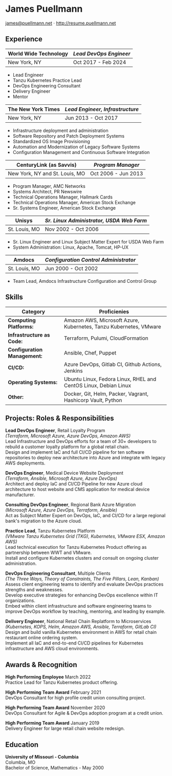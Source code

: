# James Puellmann

james@puellmann.net $\cdot$ http://resume.puellmann.net

## Experience

| **World Wide Technology** | _Lead DevOps Engineer_ |
| ------------------------- | ---------------------- |
| New York, NY              | Oct 2017 - Feb 2024    |

- Lead Engineer
- Tanzu Kubernetes Practice Lead
- DevOps Engineering Consultant
- Delivery Engineer
- Mentor

| **The New York Times** | _Lead Engineer, Infrastructure_ |
| ---------------------- | ------------------------------- |
| New York, NY           | Jun 2013 - Oct 2017             |

- Infrastructure deployment and administration
- Software Repository and Patch Deployment Systems
- Standardized OS Image Provisioning
- Automation and Modernization of Legacy Software Systems
- Configuration Management and Continuous Software Integration

| **CenturyLink (as Savvis)**    | _Program Manager_   |
| ------------------------------ | ------------------- |
| New York, NY and St. Louis, MO | Oct 2006 - Jun 2013 |

- Program Manager, AMC Networks
- Systems Architect, PR Newswire
- Technical Operations Manager, Hallmark Cards
- Technical Operations Manager, American Stock Exchange
- Sr. Systems Engineer, American Stock Exchange

| **Unisys**    | _Sr. Linux Administrator, USDA Web Farm_ |
| ------------- | ---------------------------------------- |
| St. Louis, MO | Nov 2002 - Oct 2006                      |

- Sr. Linux Engineer and Linux Subject Matter Expert for USDA Web Farm
- System Administration: Linux, Apache, Tomcat, HP-UX

| **Amdocs**    | _Configuration Control Administrator_ |
| ------------- | ------------------------------------- |
| St. Louis, MO | Jun 2000 - Oct 2002                   |

- Team Lead, Amdocs Infrastructure Configuration and Control Group

## Skills

| Category                      | Proficienies                                                      |
| ----------------------------- | ----------------------------------------------------------------- |
| **Computing Platforms:**      | Amazon AWS, Microsoft Azure, Kubernetes, Tanzu Kubernetes, VMware |
| **Infrastructure as Code:**   | Terraform, Pulumi, CloudFormation                                 |
| **Configuration Management:** | Ansible, Chef, Puppet                                             |
| **CI/CD:**                    | Azure DevOps, Gitlab CI, Github Actions, Jenkins                  |
| **Operating Systems:**        | Ubuntu Linux, Fedora Linux, RHEL and CentOS Linux, Debian Linux   |
| **Other:**                    | Docker, Git, Helm, Packer, Vagrant, Hashicorp Vault, Python       |

## Projects: Roles & Responsibilities

**Lead DevOps Engineer**, Retail Loyalty Program\
_(Terraform, Microsoft Azure, Azure DevOps, Amazon AWS)_\
Lead Infrastructure and DevOps efforts for a team of 30+ developers to rebuild
a customer loyalty platform for a global retail chain.\
Design and implement IaC and full CI/CD pipeline for ten software repositories
to deploy new architecture into Azure and integrate with legacy AWS
deployments.

**DevOps Engineer**, Medical Device Website Deployment\
_(Terraform, Ansible, Microsoft Azure, Azure DevOps)_\
Architect and deploy IaC and CI/CD Pipeline for new Azure cloud
architecture to host website and CMS application for medical device
manufacturer.

**Consulting DevOps Engineer**, Regional Bank Azure Migration\
_(Microsoft Azure, Azure DevOps, Terraform, Ansible)_\
Act as Subject Matter Expert on DevOps, IaC, and CI/CD for a large
regional bank's migration to the Azure cloud.

**Practice Lead**, Tanzu Kubernetes Platform\
_(VMware Tanzu Kubernetes Grid (TKG), Kubernetes, VMware ESX, Amazon AWS)_\
Lead technical execution for Tanzu Kubernetes Product offering as
partnership between WWT and VMware.\
Install and configure Kubernetes clusters and consult on ongoing cluster
administration.

**DevOps Engineering Consultant**, Multiple Clients\
_(The Three Ways, Theory of Constraints, The Five Pillars, Lean,
Kanban)_\
Assess client engineering teams to identify and evaluate DevOps
practices strengths and weaknesses.\
Develop executive strategies for enhancing DevOps excellence within IT
organizations.\
Embed within client infrastructure and software engineering teams to
improve DevOps workflow by teaching, mentoring, and leading by example.

**Delivery Engineer**, National Retail Chain Replatform to
Microservices\
_(Kubernetes, KOPS, Helm, Amazon AWS, Ansible, Terraform, GitLab CI)_\
Design and build vanilla Kubernetes environment in AWS for retail chain
restaurant online ordering system.\
Implement all IaC and end-to-end CI/CD pipelines for Kubernetes
infrastructure and AWS cloud environments.

## Awards & Recognition

**High Performing Employee** March 2022\
Practice Lead for Tanzu Kubernetes product offering.

**High Performing Team Award** February 2021\
DevOps Consultant for high profile credit union consulting project.

**High Performing Team Award** November 2020\
DevOps Consultant for Agile & DevOps adoption program at a credit
union.

**High Performing Team Award** January 2019\
Delivery Engineer for large retail chain website redesign.

## Education

**University of Missouri - Columbia**\
 Columbia, MO\
 Bachelor of Science, Mathematics - May 2000
